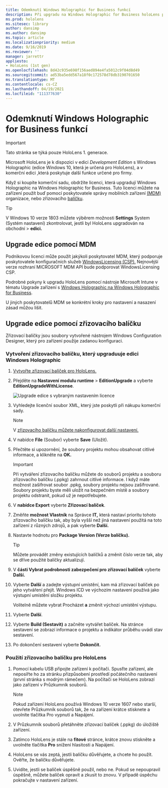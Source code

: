 ```yaml
---
title: Odemknutí Windows Holographic for Business funkcí
description: Při upgradu na Windows Holographic for Business holoLens poskytuje další funkce, které jsou navržené pro firmy.
ms.prod: hololens
ms.sitesec: library
author: dansimp
ms.author: dansimp
ms.topic: article
ms.localizationpriority: medium
ms.date: 9/16/2019
ms.reviewer: ''
manager: jarrettr
appliesto:
- HoloLens (1st gen)
ms.openlocfilehash: 8d42c935e698f156aed894e4fa5012c9f04d8d49
ms.sourcegitcommit: ad53ba5edd567a18f0c172578d78db3190701650
ms.translationtype: MT
ms.contentlocale: cs-CZ
ms.lasthandoff: 04/19/2021
ms.locfileid: "111377630"
---
```

# <a name="unlock-windows-holographic-for-business-features"></a>Odemknutí Windows Holographic for Business funkcí

> [!IMPORTANT]
> Tato stránka se týká pouze HoloLens 1. generace.

Microsoft HoloLens je k dispozici v edici *Development Edition* s Windows Holographic (edice Windows 10, která je určená pro HoloLens), a v komerční edici [,](hololens-commercial-features.md)která poskytuje další funkce určené pro firmy.

Když si koupíte komerční sadu, obdržíte licenci, která upgradují Windows Holographic na Windows Holographic for Business. Tuto licenci můžete na zařízení použít buď pomocí poskytovatele správy mobilních zařízení [(MDM)](#edition-upgrade-by-using-mdm) organizace, nebo zřizovacího [balíčku](#edition-upgrade-by-using-a-provisioning-package).

> [!TIP]
> V Windows 10 verze 1803 můžete výběrem možnosti **Settings** System (Systém nastavení) zkontrolovat, jestli byl HoloLens upgradován na obchodní  >  **edici.**

## <a name="edition-upgrade-by-using-mdm"></a>Upgrade edice pomocí MDM

Podnikovou licenci může použít jakýkoli poskytovatel MDM, který podporuje poskytovatele konfiguračních služeb [WindowsLicensing (CSP).](https://msdn.microsoft.com/library/windows/hardware/dn904983.aspx) Nejnovější verze rozhraní MICROSOFT MDM API bude podporovat WindowsLicensing CSP.

Podrobné pokyny k upgradu HoloLens pomocí nástroje Microsoft Intune v tématu Upgrade zařízení s [Windows Holographic na Windows Holographic for Business](https://docs.microsoft.com/intune/holographic-upgrade).

 U jiných poskytovatelů MDM se konkrétní kroky pro nastavení a nasazení zásad můžou lišit.

## <a name="edition-upgrade-by-using-a-provisioning-package"></a>Upgrade edice pomocí zřizovacího balíčku

Zřizovací balíčky jsou soubory vytvořené nástrojem Windows Configuration Designer, který pro zařízení použije zadanou konfiguraci.

### <a name="create-a-provisioning-package-that-upgrades-the-windows-holographic-edition"></a>Vytvoření zřizovacího balíčku, který upgraduuje edici Windows Holographic

1. [Vytvořte zřizovací balíček pro HoloLens.](hololens-provisioning.md)
1. Přejděte na **Nastavení modulu runtime**  >  **EditionUpgrade** a vyberte **EditionUpgradeWithLicense**.

    ![Upgrade edice s vybraným nastavením licence](images/icd1.png)

1. Vyhledejte licenční soubor XML, který jste poskytli při nákupu komerční sady.

    > [!NOTE]
    > V [zřizovacího balíčku můžete nakonfigurovat další nastavení.](hololens-provisioning.md)

1. V nabídce **File** (Soubor) vyberte **Save** (Uložit). 

1. Přečtěte si upozornění, že soubory projektu mohou obsahovat citlivé informace, a klikněte na **OK.**

    > [!IMPORTANT]
    > Při vytváření zřizovacího balíčku můžete do souborů projektu a souboru zřizovacího balíčku (.ppkg) zahrnout citlivé informace. I když máte možnost zašifrovat soubor .ppkg, soubory projektu nejsou zašifrované. Soubory projektu byste měli uložit na bezpečném místě a soubory projektu odstranit, pokud už je nepotřebujete.

1. V **nabídce Export** vyberte **Zřizovací balíček**.

1. Změňte **možnost Vlastník** na Správce **IT,** která nastaví prioritu tohoto zřizovacího balíčku tak, aby byla vyšší než jiná nastavení použitá na toto zařízení z různých zdrojů, a pak vyberte **Další.**

1. Nastavte hodnotu pro **Package Version (Verze balíčku).**

    > [!TIP]
    > Můžete provádět změny existujících balíčků a změnit číslo verze tak, aby se dříve použité balíčky aktualizují.

1. V **části Vybrat podrobnosti zabezpečení pro zřizovací balíček** vyberte **Další.**

1. Vyberte **Další** a zadejte výstupní umístění, kam má zřizovací balíček po jeho vytváření přejít. Windows ICD ve výchozím nastavení používá jako výstupní umístění složku projektu.

    Volitelně můžete vybrat Procházet **a** změnit výchozí umístění výstupu.

1. Vyberte **Další**.

1. Vyberte **Build (Sestavit)** a začněte vytvářet balíček. Na stránce sestavení se zobrazí informace o projektu a indikátor průběhu uvádí stav sestavení.

1. Po dokončení sestavení vyberte **Dokončit.**

### <a name="apply-the-provisioning-package-to-hololens"></a>Použití zřizovacího balíčku pro HoloLens

1. Pomocí kabelu USB připojte zařízení k počítači. Spusťte zařízení, ale neposířte ho za stránku přizpůsobení prostředí počátečního nastavení (první stránka s modrým rámečem).  Na počítači se HoloLens zobrazí jako zařízení v Průzkumník souborů.

    > [!NOTE]
    > Pokud zařízení HoloLens používá Windows 10 verze 1607 nebo starší, otevřete Průzkumník souborů tak, že na  zařízení  krátce stisknete a uvolníte tlačítka Pro vypnutí a Napájení.

1. V Průzkumník souborů přetáhněte zřizovací balíček (.ppkg) do úložiště zařízení.

1. Zatímco HoloLens je stále na **fitové** stránce, krátce  znovu stiskněte a uvolněte tlačítka **Pro** snížení hlasitosti a Napájení.

1. HoloLens se vás zeptá, jestli balíčku důvěřujete, a chcete ho použít. Ověřte, že balíčku důvěřujete.

1. Uvidíte, jestli se balíček úspěšně použil, nebo ne. Pokud se nepoupravil úspěšně, můžete balíček opravit a zkusit to znovu. V případě úspěchu pokračujte v nastavení zařízení.
